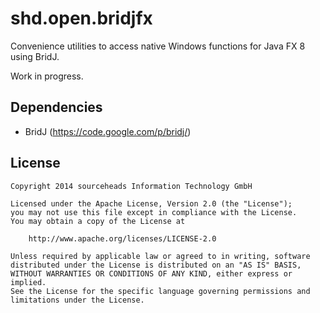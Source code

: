 shd.open.bridjfx
================

Convenience utilities to access native Windows functions for Java FX 8 using BridJ.

Work in progress.

Dependencies
------------

* BridJ (https://code.google.com/p/bridj/)

License
-------

```
Copyright 2014 sourceheads Information Technology GmbH

Licensed under the Apache License, Version 2.0 (the "License");
you may not use this file except in compliance with the License.
You may obtain a copy of the License at

    http://www.apache.org/licenses/LICENSE-2.0

Unless required by applicable law or agreed to in writing, software
distributed under the License is distributed on an "AS IS" BASIS,
WITHOUT WARRANTIES OR CONDITIONS OF ANY KIND, either express or implied.
See the License for the specific language governing permissions and
limitations under the License.
```
